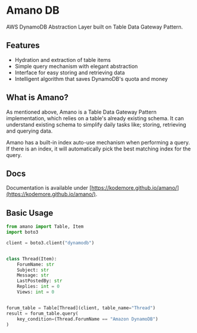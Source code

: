 # Amano DB

AWS DynamoDB Abstraction Layer built on Table Data Gateway Pattern.

## Features

 - Hydration and extraction of table items
 - Simple query mechanism with elegant abstraction
 - Interface for easy storing and retrieving data
 - Intelligent algorithm that saves DynamoDB's quota and money

## What is Amano?

As mentioned above, Amano is a Table Data Gateway Pattern implementation, which relies on a table's already existing schema. It can understand existing schema to simplify daily tasks like; storing, retrieving and querying data.

Amano has a built-in index auto-use mechanism when performing a query. If there is an index, it will automatically pick the best matching index for the query.

## Docs
 
Documentation is available under [https://kodemore.github.io/amano/](https://kodemore.github.io/amano/).


## Basic Usage

```python
from amano import Table, Item
import boto3

client = boto3.client("dynamodb")


class Thread(Item):
    ForumName: str
    Subject: str
    Message: str
    LastPostedBy: str
    Replies: int = 0
    Views: int = 0


forum_table = Table[Thread](client, table_name="Thread")
result = forum_table.query(
    key_condition=(Thread.ForumName == "Amazon DynamoDB")
)
```

